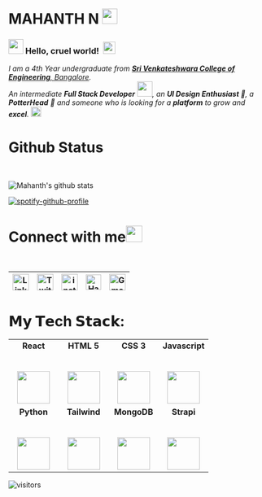 # MAHANTH N&nbsp;<img src="https://github.com/TheDudeThatCode/TheDudeThatCode/blob/master/Assets/Mario_Hello_Big.gif" width="30px">

### <img src="https://github.com/TheDudeThatCode/TheDudeThatCode/blob/master/Assets/Hi.gif" width="29px"> **Hello, cruel world!** &nbsp;<img src="https://github.com/TheDudeThatCode/TheDudeThatCode/blob/master/Assets/Earth.gif" width="24px">

<p>
  <em>
    I am a 4th Year undergraduate from <a href="http://www.svcengg.com/"> <b>Sri Venkateshwara College of Engineering</b>, Bangalore</a>.  
    <br>An intermediate <b>Full Stack Developer</b> <img src="https://github.com/TheDudeThatCode/TheDudeThatCode/blob/master/Assets/Developer.gif" width="30px">, an <b> UI Design      Enthusiast </b>📱, a <b>PotterHead</b> 🧙 and someone who is looking for a <b>platform</b> to grow and <b>excel</b>. <img src="https://github.com/TheDudeThatCode/TheDudeThatCode/blob/master/Assets/Medal.gif" width="20px">
  </em>  
</p>

# Github Status
<br>

![Mahanth's github stats](https://github-readme-stats.vercel.app/api?username=ZarryMyles&show_icons=true&hide_border=true&theme=onedark)

[![spotify-github-profile](https://spotify-github-profile.vercel.app/api/view?uid=lr54osy6yng52y4ipfqix0vag&cover_image=false&theme=default)](https://spotify-github-profile.vercel.app/api/view?uid=lr54osy6yng52y4ipfqix0vag&redirect=true)

# Connect with me<img src="https://github.com/TheDudeThatCode/TheDudeThatCode/blob/master/Assets/Handshake.gif" height="32px">

<br>

| [<img src="https://github.com/TheDudeThatCode/TheDudeThatCode/blob/master/Assets/Linkedin.svg" alt="Linkedin Logo" width="32">](https://www.linkedin.com/in/mahantha-n/) | [<img src="https://github.com/TheDudeThatCode/TheDudeThatCode/blob/master/Assets/Twitter.svg" alt="Twitter Logo" width="32">](https://twitter.com/MahanthX) | [<img src="https://github.com/TheDudeThatCode/TheDudeThatCode/blob/master/Assets/Instagram.svg" alt="instagram logo" width="32">](https://www.instagram.com/mahanth_n/)| [<img src="https://github.com/TheDudeThatCode/TheDudeThatCode/blob/master/Assets/HackerRank.svg" alt="HackerRank Logo" width="30">](https://www.hackerrank.com/mahanth2709) | [<img src="https://github.com/TheDudeThatCode/TheDudeThatCode/blob/master/Assets/Gmail.svg" alt="Gmail logo" height="32">](mailto:mahanth2709@gmail.com)
|:---:|:---:|:---:|:---:|:---:|

# 𝗠𝘆 𝗧𝗲ch 𝗦𝘁𝗮𝗰𝗸:

<table>
  <tbody>
    <tr valign="top">
      <td width="25%" align="center">
        <span><b>React</b></span><br><br><br>
        <img height="64px" src="https://cdn.svgporn.com/logos/react.svg">
      </td>
      <td width="25%" align="center">
        <span><b>HTML 5</b><span><br><br><br>
        <img height="64px" src="https://cdn.svgporn.com/logos/html-5.svg">
      </td>
      <td width="25%" align="center">
        <span><b>CSS 3</b></span><br><br><br>
        <img height="64px" src="https://cdn.svgporn.com/logos/css-3.svg">
      </td>
      <td width="25%" align="center">
        <span><b>Javascript</b></span><br><br><br>
        <img height="64px" src="https://cdn.svgporn.com/logos/javascript.svg">
      </td>
    </tr>
    <tr valign="top">
      <td width="25%" align="center">
        <span><b>Python</b></span><br><br><br>
        <img height="64px" src="https://cdn.svgporn.com/logos/python.svg">
      </td>
      <td width="25%" align="center">
        <span><b>Tailwind</b><span><br><br><br>
        <img height="64px" src="https://cdn.svgporn.com/logos/tailwindcss-icon.svg">
      </td>
      <td width="25%" align="center">
        <span><b>MongoDB</b></span><br><br><br>
        <img height="64px" src="https://cdn.svgporn.com/logos/mongodb.svg">
      </td>
      <td width="25%" align="center">
        <span><b>Strapi</b></span><br><br><br>
        <img height="64px" src="https://cdn.svgporn.com/logos/strapi-icon.svg">
      </td>
  </tbody>
</table>

![visitors](https://visitor-badge.laobi.icu/badge?page_id=ZarryMyles)
